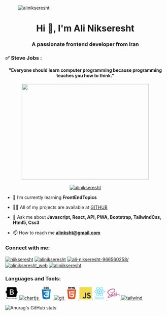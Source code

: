 
<figure align="left"> <img src="https://komarev.com/ghpvc/?username=alinikseresht&label=Profile%20views&color=0e75b6&style=flat" alt="alinikseresht" /> </figure>
<h1 align="center">Hi 👋, I'm Ali Nikseresht</h1>
<h3 align="center">A passionate frontend developer from Iran</h3>

<h3 align="left">✅ Steve Jobs :</h3>
<h4 align="center">"Everyone should learn computer programming because programming teaches you how to think."
</h4> 

<p align="center"><img width="400px" height="300px" src="https://user-images.githubusercontent.com/120955025/236538649-3ec87fd6-5799-4d4d-b1d1-5ba817b11de1.gif"/></p>


<p align="center"><a href="https://github.com/ryo-ma/github-profile-trophy"><img src="https://github-profile-trophy.vercel.app/?username=alinikseresht" alt="alinikseresht" /></a> </p>

- 🌱 I’m currently learning **FrontEndTopics**

- 👨‍💻 All of my projects are available at [GITHUB](https://github.com/AliNikseresht)

- 💬 Ask me about **Javascript, React, API, PWA, Bootstrap, TailwindCss, Html5, Css3**

- 📫 How to reach me **alinksht@gmail.com**

<h3 align="left">Connect with me:</h3>
<p align="left">
<a href="https://codepen.io/niikseresht" target="blank"><img align="center" src="https://raw.githubusercontent.com/rahuldkjain/github-profile-readme-generator/master/src/images/icons/Social/codepen.svg" alt="niikseresht" height="30" width="40" /></a>
<a href="https://twitter.com/alinikseresht" target="blank"><img align="center" src="https://raw.githubusercontent.com/rahuldkjain/github-profile-readme-generator/master/src/images/icons/Social/twitter.svg" alt="alinikseresht" height="30" width="40" /></a>
<a href="https://linkedin.com/in/ali-nikseresht-966560258/" target="blank"><img align="center" src="https://raw.githubusercontent.com/rahuldkjain/github-profile-readme-generator/master/src/images/icons/Social/linked-in-alt.svg" alt="ali-nikseresht-966560258/" height="30" width="40" /></a>
<a href="https://instagram.com/alinikseresht_web" target="blank"><img align="center" src="https://raw.githubusercontent.com/rahuldkjain/github-profile-readme-generator/master/src/images/icons/Social/instagram.svg" alt="alinikseresht_web" height="30" width="40" /></a>
<a href="https://dribbble.com/aliniikseresht" target="blank"><img align="center" src="https://raw.githubusercontent.com/rahuldkjain/github-profile-readme-generator/master/src/images/icons/Social/dribbble.svg" alt="aliniikseresht" height="30" width="40" /></a>
</p>

<h3 align="left">Languages and Tools:</h3>
<p align="left"> <a href="https://getbootstrap.com" target="_blank" rel="noreferrer"> <img src="https://raw.githubusercontent.com/devicons/devicon/master/icons/bootstrap/bootstrap-plain-wordmark.svg" alt="bootstrap" width="40" height="40"/> </a> <a href="https://www.chartjs.org" target="_blank" rel="noreferrer"> <img src="https://www.chartjs.org/media/logo-title.svg" alt="chartjs" width="40" height="40"/> </a> <a href="https://www.w3schools.com/css/" target="_blank" rel="noreferrer"> <img src="https://raw.githubusercontent.com/devicons/devicon/master/icons/css3/css3-original-wordmark.svg" alt="css3" width="40" height="40"/> </a> <a href="https://git-scm.com/" target="_blank" rel="noreferrer"> <img src="https://www.vectorlogo.zone/logos/git-scm/git-scm-icon.svg" alt="git" width="40" height="40"/> </a> <a href="https://www.w3.org/html/" target="_blank" rel="noreferrer"> <img src="https://raw.githubusercontent.com/devicons/devicon/master/icons/html5/html5-original-wordmark.svg" alt="html5" width="40" height="40"/> </a> <a href="https://developer.mozilla.org/en-US/docs/Web/JavaScript" target="_blank" rel="noreferrer"> <img src="https://raw.githubusercontent.com/devicons/devicon/master/icons/javascript/javascript-original.svg" alt="javascript" width="40" height="40"/> </a> <a href="https://reactjs.org/" target="_blank" rel="noreferrer"> <img src="https://raw.githubusercontent.com/devicons/devicon/master/icons/react/react-original-wordmark.svg" alt="react" width="40" height="40"/> </a> <a href="https://sass-lang.com" target="_blank" rel="noreferrer"> <img src="https://raw.githubusercontent.com/devicons/devicon/master/icons/sass/sass-original.svg" alt="sass" width="40" height="40"/> </a> <a href="https://tailwindcss.com/" target="_blank" rel="noreferrer"> <img src="https://www.vectorlogo.zone/logos/tailwindcss/tailwindcss-icon.svg" alt="tailwind" width="40" height="40"/> </a> </p>



![Anurag's GitHub stats](https://github-readme-stats.vercel.app/api?username=anuraghazra&show_icons=true&theme=radical)
